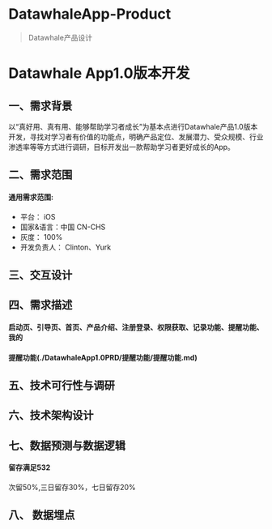 # DatawhaleApp-Product
> Datawhale产品设计

# Datawhale App1.0版本开发

## 一、需求背景

以“真好用、真有用、能够帮助学习者成长”为基本点进行Datawhale产品1.0版本开发，寻找对学习者有价值的功能点，明确产品定位、发展潜力、受众规模、行业渗透率等等方式进行调研，目标开发出一款帮助学习者更好成长的App。

## 二、需求范围

#### 通用需求范围:

- 平台： iOS
- 国家&语言：中国 CN-CHS
- 灰度： 100%
- 开发负责人： Clinton、Yurk

## 三、交互设计

[figma链接]: https://www.figma.com/file/fRxzwSAEQIEQghklX4Rw4H/Datawhale%E5%AD%A6%E4%B9%A0App?node-id=456%3A53

## 四、需求描述

#### 启动页、引导页、首页、产品介绍、注册登录、权限获取、记录功能、提醒功能、我的

#### 提醒功能(./DatawhaleApp1.0PRD/提醒功能/提醒功能.md)



## 五、技术可行性与调研

## 六、技术架构设计

## 七、数据预测与数据逻辑

#### 留存满足532

次留50%,三日留存30%，七日留存20%

## 八、 数据埋点

